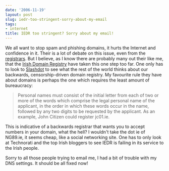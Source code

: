 ```yaml
---
date: '2006-11-19'
layout: post
slug: iedr-too-stringent-sorry-about-my-email
tags:
- internet
title: IEDR too stringent? Sorry about my email!
---
```


We all want to stop spam and phishing domains, it hurts the Internet and
confidence in it. Their is a lot of debate on this issue, even from the
[registrars][]. But I believe, as I know there are probably many out their
like me, that the [Irish Domain Registry][] have taken this one step too far.
One only has to look to [Slashdot][] to see what the rest of the world thinks
about our backwards, censorship-driven domain registry. My favourite rule they
have about domains is perhaps the one which requires the least amount of
bureaucracy:
  
> Personal names must consist of the initial letter from each of two or
> more of the words which comprise the legal personal name of the
> applicant, in the order in which these words occur in the name,
> followed by any two digits to be requested by the applicant. As an
> example, John Citizen could register jc01.ie.

  
This is indicative of a backwards registrar that wants you to accept numbers
in your domain, what the hell? I wouldn't take the dot ie of NG89.ie, it seems
cheap, like a social networking site. One has to only look at Technorati and
the top Irish bloggers to see IEDR is failing in its service to the Irish
people.
  
Sorry to all those people trying to email me, I had a bit of trouble with my
DNS settings. It should be all fixed now!

[registrars]: http://www.bobparsons.com/EULandrushFiasco.html "Bob Parsons Blog"
[Irish Domain Registry]: http://www.iedr.ie/ "Dot IE Domain Registry"
[Slashdot]: http://yro.slashdot.org/article.pl?sid=06/10/14/2142204 "Adult .IE Domain Names Banned As Immoral"